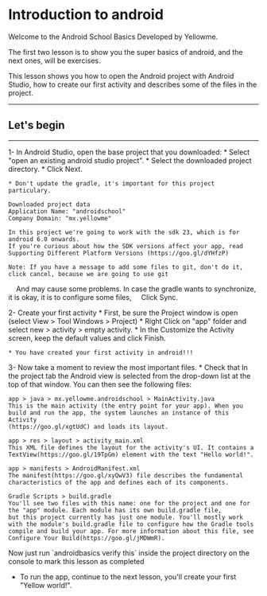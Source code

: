# Introduction to android

Welcome to the Android School Basics
Developed by Yellowme.

The first two lesson is to show you the super basics of android, and the next ones, will be exercises.

This lesson shows you how to open the Android project with Android Studio, how to create our first activity and describes some of the files in the project.

--------------------
## Let's begin
--------------------

1- In Android Studio, open the base project that you downloaded:
    * Select "open an existing android studio project".
    * Select the downloaded project directory.
    * Click Next.

    * Don't update the gradle, it's important for this project particulary.

    Downloaded project data
    Application Name: "androidschool"
    Company Domain: "mx.yellowme"

    In this project we're going to work with the sdk 23, which is for android 6.0 onwards.
    If you're curious about how the SDK versions affect your app, read Supporting Different Platform Versions (https://goo.gl/dYHfzP)

    Note: If you have a message to add some files to git, don't do it, click cancel, because we are going to use git
    And may cause some problems. In case the gradle wants to synchronize, it is okay, it is to configure some files,
    Click Sync.

2- Create your first activity
    * First, be sure the Project window is open (select View > Tool Windows > Project)
    * Right Click on "app" folder and select new > activity > empty activity.
    * In the Customize the Activity screen, keep the default values and click Finish.

    * You have created your first activity in android!!!


3- Now take a moment to review the most important files.
    * Check that In the project tab the Android view is selected from the drop-down list at the top of that window. You can then see the following files:

    app > java > mx.yellowme.androidschool > MainActivity.java
    This is the main activity (the entry point for your app). When you build and run the app, the system launches an instance of this Activity  
    (https://goo.gl/xgtUdC) and loads its layout.
    
    app > res > layout > activity_main.xml
    This XML file defines the layout for the activity's UI. It contains a TextView(https://goo.gl/19TpGm) element with the text "Hello world!".
    
    app > manifests > AndroidManifest.xml
    The manifest(https://goo.gl/xyQwV3) file describes the fundamental characteristics of the app and defines each of its components.
    
    Gradle Scripts > build.gradle
    You'll see two files with this name: one for the project and one for the "app" module. Each module has its own build.gradle file, 
    but this project currently has just one module. You'll mostly work with the module's build.gradle file to configure how the Gradle tools 
    compile and build your app. For more information about this file, see Configure Your Build(https://goo.gl/jMDWmR).

Now just run ´androidbasics verify this´ inside the project directory on the console to mark this lesson as completed

* To run the app, continue to the next lesson, you'll create your first "Yellow world!".

